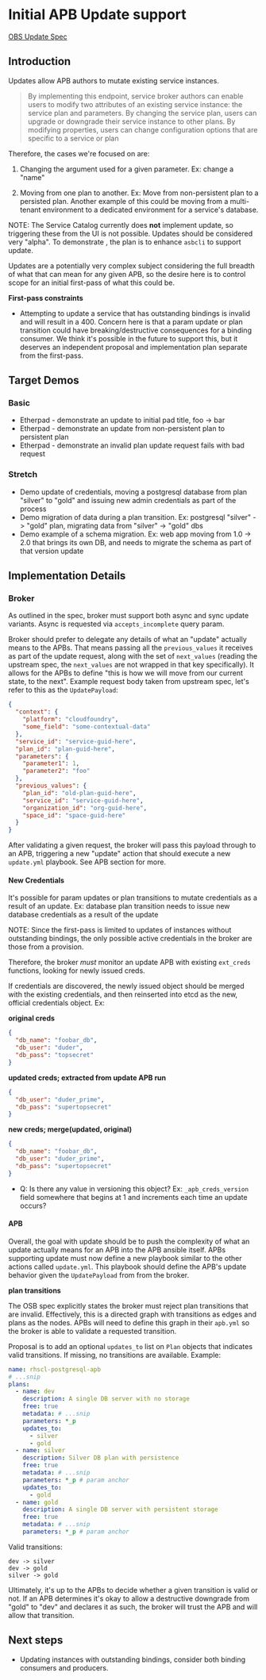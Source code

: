 # Initial APB Update support

[OBS Update Spec](https://github.com/openservicebrokerapi/servicebroker/blob/v2.12/spec.md#updating-a-service-instance)

## Introduction

Updates allow APB authors to mutate existing service instances.

> By implementing this endpoint, service broker authors can enable users
to modify two attributes of an existing service instance: the service plan
and parameters. By changing the service plan, users can upgrade or downgrade
their service instance to other plans. By modifying properties, users can change
configuration options that are specific to a service or plan

Therefore, the cases we're focused on are:

1) Changing the argument used for a given parameter. Ex: change a "name"

2) Moving from one plan to another.  Ex: Move from non-persistent plan to
a persisted plan. Another example of this could be moving from a multi-tenant
environment to a dedicated environment for a service's database.

NOTE: The Service Catalog currently does **not** implement update, so triggering
these from the UI is not possible. Updates should be considered very "alpha".
To demonstrate , the plan is to enhance `asbcli` to support update.

Updates are a potentially very complex subject considering the full breadth
of what that can mean for any given APB, so the desire here is to control scope
for an initial first-pass of what this could be.

**First-pass constraints**

* Attempting to update a service that has outstanding bindings is invalid and
will result in a 400. Concern here is that a param update or plan transition
could have breaking/destructive consequences for a binding consumer. We think
it's possible in the future to support this, but it deserves an independent
proposal and implementation plan separate from the first-pass.

## Target Demos

### Basic 

* Etherpad - demonstrate an update to initial pad title, foo -> bar
* Etherpad - demonstrate an update from non-persistent plan to persistent plan
* Etherpad - demonstrate an invalid plan update request fails with bad request

### Stretch

* Demo update of credentials, moving a postgresql
database from plan "silver" to "gold" and issuing new admin credentials as part of
the process
* Demo migration of data during a plan transition.
Ex: postgresql "silver" -> "gold" plan, migrating data from "silver" -> "gold"
dbs
* Demo example of a schema migration. Ex: web app moving
from 1.0 -> 2.0 that brings its own DB, and needs to migrate the schema as
part of that version update


## Implementation Details

### Broker

As outlined in the spec, broker must support both async and sync update variants.
Async is requested via `accepts_incomplete` query param.

Broker should prefer to delegate any details of what an "update" actually means
to the APBs. That means passing all the `previous_values` it receives as part
of the update request, along with the set of `next_values` (reading the upstream
spec, the `next_values` are not wrapped in that key specifically). It allows
for the APBs to define "this is how we will move from our current state, to the
next". Example request body taken from upstream spec, let's refer to this as
the `UpdatePayload`:

```json
{
  "context": {
    "platform": "cloudfoundry",
    "some_field": "some-contextual-data"
  },
  "service_id": "service-guid-here",
  "plan_id": "plan-guid-here",
  "parameters": {
    "parameter1": 1,
    "parameter2": "foo"
  },
  "previous_values": {
    "plan_id": "old-plan-guid-here",
    "service_id": "service-guid-here",
    "organization_id": "org-guid-here",
    "space_id": "space-guid-here"
  }
}
```

After validating a given request, the broker will pass this payload through to
an APB, triggering a new "update" action that should execute a new `update.yml`
playbook. See APB section for more.

#### New Credentials

It's possible for param updates or plan transitions to mutate credentials
as a result of an update. Ex: database plan transition needs to issue new
database credentials as a result of the update

NOTE: Since the first-pass is limited to updates of instances without outstanding
bindings, the only possible active credentials in the broker are those from
a provision.

Therefore, the broker *must* monitor an update APB with existing `ext_creds`
functions, looking for newly issued creds.

If credentials are discovered, the newly issued object should be merged with
the existing credentials, and then reinserted into etcd as the new, official
credentials object. Ex:

**original creds**
```json
{
  "db_name": "foobar_db",
  "db_user": "duder",
  "db_pass": "topsecret"
}
```

**updated creds; extracted from update APB run**
```json
{
  "db_user": "duder_prime",
  "db_pass": "supertopsecret"
}
```

**new creds; merge(updated, original)**
```json
{
  "db_name": "foobar_db",
  "db_user": "duder_prime",
  "db_pass": "supertopsecret"
}
```

* Q: Is there any value in versioning this object? Ex: `_apb_creds_version` field
somewhere that begins at 1 and increments each time an update occurs?

#### APB

Overall, the goal with update should be to push the complexity of what an update
actually means for an APB into the APB ansible itself. APBs supporting update
must now define a new playbook similar to the other actions called `update.yml`. This
playbook should define the APB's update behavior given the `UpdatePayload` from
from the broker.

**plan transitions**

The OSB spec explicitly states the broker must reject plan transitions that are
invalid. Effectively, this is a directed graph with transitions as edges and
plans as the nodes. APBs will need to define this graph in their `apb.yml`
so the broker is able to validate a requested transition.

Proposal is to add an optional `updates_to` list on `Plan` objects that indicates
valid transitions. If missing, no transitions are available. Example:

```yaml
name: rhscl-postgresql-apb
# ...snip
plans:
  - name: dev
    description: A single DB server with no storage
    free: true
    metadata: # ...snip
    parameters: *_p
    updates_to:
      - silver
      - gold
  - name: silver
    description: Silver DB plan with persistence
    free: true
    metadata: # ...snip
    parameters: *_p # param anchor
    updates_to:
      - gold
  - name: gold
    description: A single DB server with persistent storage
    free: true
    metadata: # ...snip
    parameters: *_p # param anchor
```

Valid transitions:

```
dev -> silver
dev -> gold
silver -> gold
```

Ultimately, it's up to the APBs to decide whether a given transition is valid
or not. If an APB determines it's okay to allow a destructive downgrade from
"gold" to "dev" and declares it as such, the broker will trust the APB and
will allow that transition.

## Next steps
* Updating instances with outstanding bindings, consider both binding consumers
and producers.
